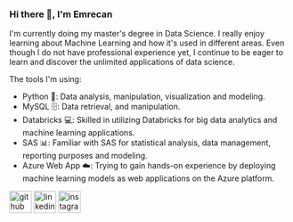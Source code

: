 ### Hi there 👋, I'm Emrecan 
I'm currently doing my master's degree in Data Science. I really enjoy learning about Machine Learning and how it's used in different areas. Even though I do not have professional experience yet, I continue to be eager to learn and discover the unlimited applications of data science.

The tools I'm using: 
- Python 🐍: Data analysis, manipulation, visualization and modeling. 
- MySQL 🗄️:  Data retrieval, and manipulation.
- Databricks 💻: Skilled in utilizing Databricks for big data analytics and machine learning applications.
- SAS 📊: Familiar with SAS for statistical analysis, data management, reporting purposes and modeling.
- Azure Web App ☁️: Trying to gain hands-on experience by deploying machine learning models as web applications on the Azure platform.


<div id="icons">
    <a href="https://github.com/emrecanduran"><img id="github-icon" src="https://cdn.jsdelivr.net/npm/simple-icons@3.0.1/icons/github.svg" alt="github" height="40"></a>
    <a href="https://www.linkedin.com/in/emrecanduran/"><img id="linkedin-icon" src="https://cdn.jsdelivr.net/npm/simple-icons@3.0.1/icons/linkedin.svg" alt="linkedin" height="40"></a>
    <a href="https://www.instagram.com/eemrecanduran/"><img id="instagram-icon" src="https://cdn.jsdelivr.net/npm/simple-icons@3.0.1/icons/instagram.svg" alt="instagram" height="40"></a>
</div>

<script>
    var currentTime = new Date().getHours();
    var icons = document.getElementById("icons");
    var githubIcon = document.getElementById("github-icon");
    var linkedinIcon = document.getElementById("linkedin-icon");
    var instagramIcon = document.getElementById("instagram-icon");

    if (currentTime >= 6 && currentTime < 18) {
        // Daytime: Set icons to black
        icons.style.color = "black";
    } else {
        // Nighttime: Set icons to white
        icons.style.color = "white";
    }
</script>

